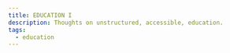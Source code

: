 ```yaml
---
title: EDUCATION I
description: Thoughts on unstructured, accessible, education.
tags:
  - education
---
```

